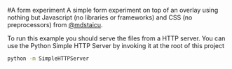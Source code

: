 #A form experiment
A simple form experiment on top of an overlay using nothing but Javascript (no libraries or frameworks) and CSS (no preprocessors) from [@mdstaicu](https://twitter.com/mdstaicu).

To run this example you should serve the files from a HTTP server. You can use the Python Simple HTTP Server by invoking it at the root of this project
```bash
python -m SimpleHTTPServer
```